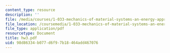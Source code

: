 ```yaml
---
content_type: resource
description: ''
file: /media/courses/1-033-mechanics-of-material-systems-an-energy-approach-fall-2003/98d86334b077d6f97b18464add467076_hw3.pdf
file_location: /coursemedia/1-033-mechanics-of-material-systems-an-energy-approach-fall-2003/98d86334b077d6f97b18464add467076_hw3.pdf
file_type: application/pdf
resourcetype: Document
title: hw3.pdf
uid: 98d86334-b077-d6f9-7b18-464add467076
---
```

